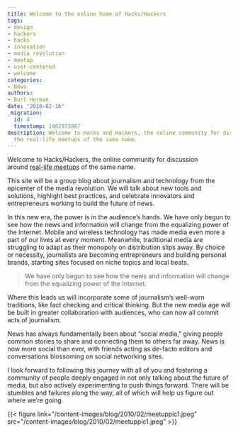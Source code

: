 ```yaml
---
title: Welcome to the online home of Hacks/Hackers
tags:
- design
- hackers
- hacks
- innovation
- media revolution
- meetup
- user-centered
- welcome
categories:
- News
authors:
- Burt Herman
date: "2010-02-16"
_migration:
  id: 4
  timestamp: 1482973867
description: Welcome to Hacks and Hackers, the online community for discussion around
  the real-life meetups of the same name.
---
```


Welcome to Hacks/Hackers, the online community for discussion around [real-life meetups][1] of the same name.

This site will be a group blog about journalism and technology from the epicenter of the media revolution. We will talk about new tools and solutions, highlight best practices, and celebrate innovators and entrepreneurs working to build the future of news.

In this new era, the power is in the audience&#8217;s hands. We have only begun to see how the news and information will change from the equalizing power of the Internet. Mobile and wireless technology has made media even more a part of our lives at every moment. Meanwhile, traditional media are struggling to adapt as their monopoly on distribution slips away. By choice or necessity, journalists are becoming entrepreneurs and building personal brands, starting sites focused on niche topics and local beats.

> We have only begun to see how the news and information will change from the equalizing power of the Internet.

Where this leads us will incorporate some of journalism&#8217;s well-worn traditions, like fact checking and critical thinking. But the new media age will be built in greater collaboration with audiences, who can now all commit acts of journalism.

News has always fundamentally been about &#8220;social media,&#8221; giving people common stories to share and connecting them to others far away. News is now more social than ever, with friends acting as de-facto editors and conversations blossoming on social networking sites.

I look forward to following this journey with all of you and fostering a community of people deeply engaged in not only talking about the future of media, but also actively experimenting to push things forward. There will be stumbles and failures along the way, all of which will help us figure out where we&#8217;re going.

{{< figure link="/content-images/blog/2010/02/meetuppic1.jpeg" src="/content-images/blog/2010/02/meetuppic1.jpeg" >}}

 [1]: http://www.meetup.com/hacksandhackers